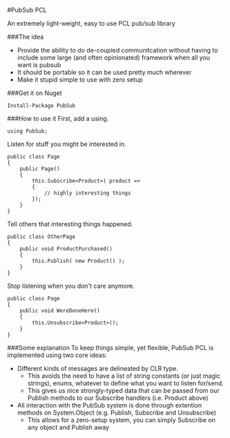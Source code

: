 #PubSub PCL

An extremely light-weight, easy to use PCL pub/sub library

###The idea
* Provide the ability to do de-coupled communitcation without having to include some large (and often opinionated) framework when all you want is pubsub
* It should be portable so it can be used pretty much wherever
* Make it stupid simple to use with zero setup

###Get it on Nuget

	Install-Package PubSub

###How to use it
First, add a using.

	using PubSub;

Listen for stuff you might be interested in.

	public class Page
	{
		public Page()
		{
			this.Subscribe<Product>( product =>
			{
				// highly interesting things
			});
		}
	}
	
Tell others that interesting things happened.

	public class OtherPage
	{
		public void ProductPurchased()
		{
			this.Publish( new Product() );
		}
	}
	
Stop listening when you don't care anymore.

	public class Page
	{
		public void WereDoneHere()
		{
			this.Unsubscribe<Product>();
		}
	}
	
###Some explanation
To keep things simple, yet flexible, PubSub PCL is implemented using two core ideas:
* Different kinds of messages are delineated by CLR type.
	- This avoids the need to have a list of string constants (or just magic strings), enums, whatever to define what you want to listen for/send.
	- This gives us nice strongly-typed data that can be passed from our Publish methods to our Subscribe handlers (i.e. Product above)
* All interaction with the PubSub system is done through extention methods on System.Object (e.g. Publish, Subscribe and Unsubscribe)
	- This allows for a zero-setup system, you can simply Subscribe on any object and Publish away

